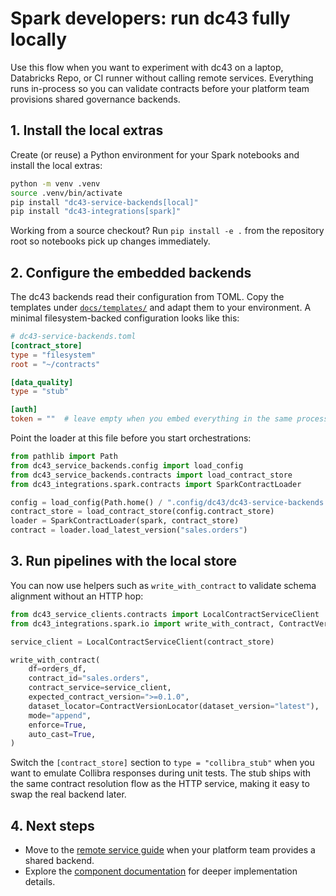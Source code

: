 # Spark developers: run dc43 fully locally

Use this flow when you want to experiment with dc43 on a laptop, Databricks Repo, or CI runner without calling remote services.
Everything runs in-process so you can validate contracts before your platform team provisions shared governance backends.

## 1. Install the local extras

Create (or reuse) a Python environment for your Spark notebooks and install the local extras:

```bash
python -m venv .venv
source .venv/bin/activate
pip install "dc43-service-backends[local]"
pip install "dc43-integrations[spark]"
```

Working from a source checkout? Run `pip install -e .` from the repository root so notebooks pick up changes immediately.

## 2. Configure the embedded backends

The dc43 backends read their configuration from TOML. Copy the templates under [`docs/templates/`](../templates/) and adapt them
to your environment. A minimal filesystem-backed configuration looks like this:

```toml
# dc43-service-backends.toml
[contract_store]
type = "filesystem"
root = "~/contracts"

[data_quality]
type = "stub"

[auth]
token = ""  # leave empty when you embed everything in the same process
```

Point the loader at this file before you start orchestrations:

```python
from pathlib import Path
from dc43_service_backends.config import load_config
from dc43_service_backends.contracts import load_contract_store
from dc43_integrations.spark.contracts import SparkContractLoader

config = load_config(Path.home() / ".config/dc43/dc43-service-backends.toml")
contract_store = load_contract_store(config.contract_store)
loader = SparkContractLoader(spark, contract_store)
contract = loader.load_latest_version("sales.orders")
```

## 3. Run pipelines with the local store

You can now use helpers such as `write_with_contract` to validate schema alignment without an HTTP hop:

```python
from dc43_service_clients.contracts import LocalContractServiceClient
from dc43_integrations.spark.io import write_with_contract, ContractVersionLocator

service_client = LocalContractServiceClient(contract_store)

write_with_contract(
    df=orders_df,
    contract_id="sales.orders",
    contract_service=service_client,
    expected_contract_version=">=0.1.0",
    dataset_locator=ContractVersionLocator(dataset_version="latest"),
    mode="append",
    enforce=True,
    auto_cast=True,
)
```

Switch the `[contract_store]` section to `type = "collibra_stub"` when you want to emulate Collibra responses during unit tests.
The stub ships with the same contract resolution flow as the HTTP service, making it easy to swap the real backend later.

## 4. Next steps

- Move to the [remote service guide](spark-remote.md) when your platform team provides a shared backend.
- Explore the [component documentation](../component-contract-store.md) for deeper implementation details.
